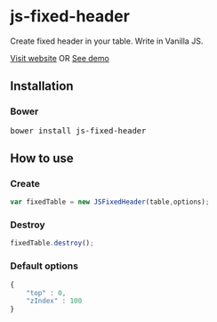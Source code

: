 # js-fixed-header

Create fixed header in your table. Write in Vanilla JS.

[Visit website](https://zendre4.github.io/js-fixed-header/) OR [See demo](https://zendre4.github.io/js-fixed-header/example/example1.html)
## Installation

### Bower
<pre>
bower install js-fixed-header
</pre>

## How to use 

### Create
```javascript
var fixedTable = new JSFixedHeader(table,options);
```

### Destroy
```javascript
fixedTable.destroy();
```

### Default options 
```javascript
{
    "top" : 0,
    "zIndex" : 100
}
```
